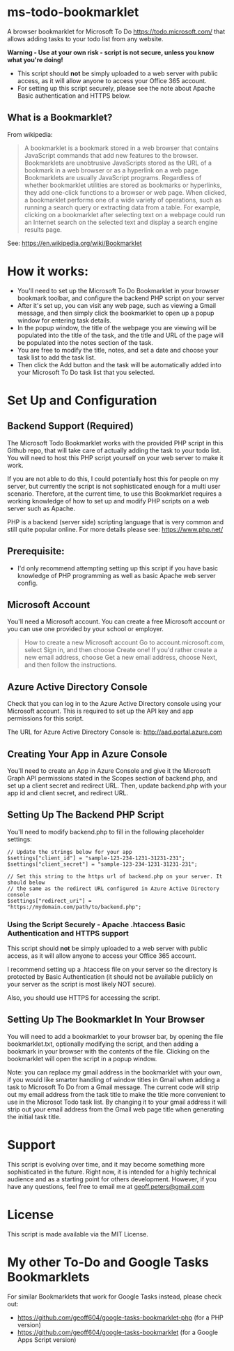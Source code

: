 # ms-todo-bookmarklet
A browser bookmarklet for Microsoft To Do https://todo.microsoft.com/ that allows adding tasks to your todo list from any website.

**Warning - Use at your own risk - script is not secure, unless you know what you're doing!**
- This script should **not** be simply uploaded to a web server with public access, as it will allow anyone to access 
your Office 365 account.
- For setting up this script securely, please see the note about Apache Basic authentication and HTTPS below.

## What is a Bookmarklet? 
From wikipedia:
> A bookmarklet is a bookmark stored in a web browser that contains JavaScript commands that add new features to the browser. Bookmarklets are unobtrusive JavaScripts stored as the URL of a bookmark in a web browser or as a hyperlink on a web page. Bookmarklets are usually JavaScript programs. Regardless of whether bookmarklet utilities are stored as bookmarks or hyperlinks, they add one-click functions to a browser or web page. When clicked, a bookmarklet performs one of a wide variety of operations, such as running a search query or extracting data from a table. For example, clicking on a bookmarklet after selecting text on a webpage could run an Internet search on the selected text and display a search engine results page.

See: https://en.wikipedia.org/wiki/Bookmarklet

# How it works:
- You'll need to set up the Microsoft To Do Bookmarklet in your browser bookmark toolbar, and configure the backend
PHP script on your server
- After it's set up, you can visit any web page, such as viewing a Gmail message, and then simply click the 
bookmarklet to open up a popup window for entering task details.
- In the popup window, the title of the webpage you are viewing will be populated into the title of the task, 
and the title and URL of the page will be populated into the notes section of the task.
- You are free to modify the title, notes, and set a date and choose your task list to add the task list.
- Then click the Add button and the task will be automatically added into your Microsoft To Do task list that you
selected.

# Set Up and Configuration
## Backend Support (Required)
The Microsoft Todo Bookmarklet works with the provided PHP script in this Github repo, that will take care of actually
adding the task to your todo list. You will need to host this PHP script yourself on your web server to make it work. 

If you are not able to do this, I could potentially host this for people on my server, but currently the script is
not sophisticated enough for a multi user scenario. Therefore, at the current time, to use this Bookmarklet requires
a working knowledge of how to set up and modify PHP scripts on a web server such as Apache.

PHP is a backend (server side) scripting language that is very common and still quite popular online.
For more details please see: https://www.php.net/

## Prerequisite:
- I'd only recommend attempting setting up this script if you have basic knowledge of PHP programming as well as
basic Apache web server config.

## Microsoft Account
You'll need a Microsoft account. You can create a free Microsoft account or you can use one provided by your
school or employer.

> How to create a new Microsoft account
> Go to account.microsoft.com, select Sign in, and then choose Create one!
> If you'd rather create a new email address, choose Get a new email address, choose Next, and then follow the instructions.
 
## Azure Active Directory Console
Check that you can log in to the Azure Active Directory console using your Microsoft account.
This is required to set up the API key and app permissions for this script.

The URL for Azure Active Directory Console is: http://aad.portal.azure.com

## Creating Your App in Azure Console
You'll need to create an App in Azure Console and give it the Microsoft Graph API permissions
stated in the Scopes section of backend.php, and set up a client secret and redirect URL.
Then, update backend.php with your app id and client secret, and redirect URL.

## Setting Up The Backend PHP Script
You'll need to modify backend.php to fill in the following placeholder settings:

    // Update the strings below for your app
    $settings["client_id"] = "sample-123-234-1231-31231-231";
    $settings["client_secret"] = "sample-123-234-1231-31231-231";

    // Set this string to the https url of backend.php on your server. It should below
    // the same as the redirect URL configured in Azure Active Directory console
    $settings["redirect_uri"] = "https://mydomain.com/path/to/backend.php";

### Using the Script Securely - Apache .htaccess Basic Authentication and HTTPS support
This script should **not** be simply uploaded to a web server with public access, as it will allow anyone to access 
your Office 365 account.

I recommend setting up a .htaccess file on your server so the directory is protected
by Basic Authentication (it should not be available publicly on your server as the script
is most likely NOT secure). 

Also, you should use HTTPS for accessing the script.

## Setting Up The Bookmarklet In Your Browser
You will need to add a bookmarklet to your browser bar, by opening the file
bookmarklet.txt, optionally modifying the script, and then adding a bookmark in your browser with
the contents of the file. Clicking on the bookmarklet will open the script in a popup window.

Note: you can replace my gmail address in the bookmarklet with your own, if you would like smarter
handling of window titles in Gmail when adding a task to Microsoft To Do from a Gmail message.
The current code will strip out my email address from the task title to make the title
more convenient to use in the Microsot Todo task list. By changing it to your gmail address
it will strip out your email address from the Gmail web page title when generating the initial
task title.

# Support
This script is evolving over time, and it may become something more sophisticated in the future.
Right now, it is intended for a highly technical audience and as a starting point for others development.
However, if you have any questions, feel free to email me at geoff.peters@gmail.com

# License
This script is made available via the MIT License.

# My other To-Do and Google Tasks Bookmarklets
For similar Bookmarklets that work for Google Tasks instead, please check out:
- https://github.com/geoff604/google-tasks-bookmarklet-php (for a PHP version)
- https://github.com/geoff604/google-tasks-bookmarklet (for a Google Apps Script version)

